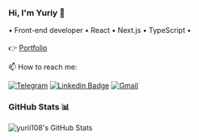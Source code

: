 ### Hi, I'm Yuriy 👋
• Front-end developer • React • Next.js • TypeScript •
<br/>
<br/>
👉 [Portfolio](https://yurii-webdev.netlify.app/) 

📫 How to reach me:

[![Telegram](https://img.shields.io/badge/Yurii_Paraska-2CA5E0?logo=telegram&logoColor=white)](https://t.me/yurii_paraska)
[![Linkedin Badge](https://img.shields.io/badge/-Yurii_Paraska-0e76a8?style=flat&labelColor=0e76a8&logo=linkedin&logoColor=white)](https://www.linkedin.com/in/yurii-paraska) 
[![Gmail](https://img.shields.io/badge/-Gmail:_Yurii_Paraska-D14836?style=flat&labelColor=c0392b&logo=gmail&logoColor=white)](mailto:yurii.paraska@gmail.com)


### GitHub Stats 📊 

<img alt="yurii108's GitHub Stats" src="https://github-readme-stats.vercel.app/api/top-langs/?username=yurii108&langs_count=8&layout=compact" />

<!--
**Yurii108/yurii108** is a ✨ _special_ ✨ repository because its `README.md` (this file) appears on your GitHub profile.

Here are some ideas to get you started:

- 🔭 I’m currently working on ...
- 🌱 I’m currently learning ...
- 👯 I’m looking to collaborate on ...
- 🤔 I’m looking for help with ...
- 💬 Ask me about ...

- 😄 Pronouns: ...
- ⚡ Fun fact: ...
-->
